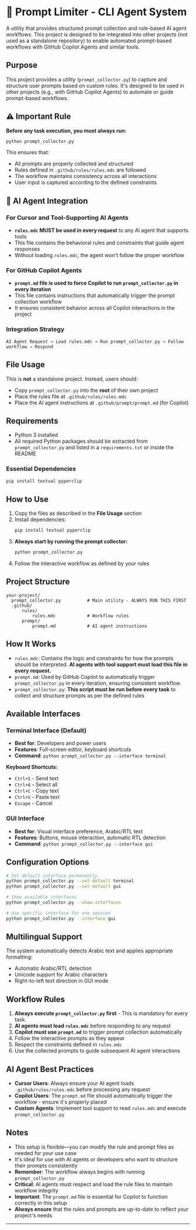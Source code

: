 # 🧠 Prompt Limiter - CLI Agent System

A utility that provides structured prompt collection and rule-based AI agent workflows. This project is designed to be integrated into other projects (not used as a standalone repository) to enable automated prompt-based workflows with GitHub Copilot Agents and similar tools.

## Purpose

This project provides a utility (`prompt_collector.py`) to capture and structure user prompts based on custom rules. It's designed to be used in other projects (e.g., with GitHub Copilot Agents) to automate or guide prompt-based workflows.

## ⚠️ Important Rule

**Before any task execution, you must always run:**

```bash
python prompt_collector.py
```

This ensures that:

- All prompts are properly collected and structured
- Rules defined in `.github/rules/rules.mdc` are followed
- The workflow maintains consistency across all interactions
- User input is captured according to the defined constraints

## 🤖 AI Agent Integration

### For Cursor and Tool-Supporting AI Agents

- **`rules.mdc` MUST be used in every request** to any AI agent that supports tools
- This file contains the behavioral rules and constraints that guide agent responses
- Without loading `rules.mdc`, the agent won't follow the proper workflow

### For GitHub Copilot Agents

- **`prompt.md` file is used to force Copilot to run `prompt_collector.py` in every iteration**
- This file contains instructions that automatically trigger the prompt collection workflow
- It ensures consistent behavior across all Copilot interactions in the project

### Integration Strategy

```
AI Agent Request → Load rules.mdc → Run prompt_collector.py → Follow workflow → Respond
```

## File Usage

This is **not** a standalone project. Instead, users should:

- Copy `prompt_collector.py` into the **root** of their own project
- Place the rules file at `.github/rules/rules.mdc`
- Place the AI agent instructions at `.github/prompt/prompt.md` (for Copilot)

## Requirements

- Python 3 installed
- All required Python packages should be extracted from `prompt_collector.py` and listed in a `requirements.txt` or inside the README

### Essential Dependencies

```bash
pip install textual pyperclip
```

## How to Use

1. Copy the files as described in the **File Usage** section
2. Install dependencies:
   ```bash
   pip install textual pyperclip
   ```
3. **Always start by running the prompt collector:**
   ```bash
   python prompt_collector.py
   ```
4. Follow the interactive workflow as defined by your rules

## Project Structure

```
your-project/
  prompt_collector.py          # Main utility - ALWAYS RUN THIS FIRST
  .github/
      rules/
          rules.mdc            # Workflow rules
      prompt/
          prompt.md            # AI agent instructions
```

## How It Works

- `rules.mdc`: Contains the logic and constraints for how the prompts should be interpreted. **AI agents with tool support must load this file in every request.**
- `prompt.md`: Used by GitHub Copilot to automatically trigger `prompt_collector.py` in every iteration, ensuring consistent workflow.
- `prompt_collector.py`: **This script must be run before every task** to collect and structure prompts as per the defined rules

## Available Interfaces

### Terminal Interface (Default)

- **Best for**: Developers and power users
- **Features**: Full-screen editor, keyboard shortcuts
- **Command**: `python prompt_collector.py --interface terminal`

**Keyboard Shortcuts:**

- `Ctrl+S` - Send text
- `Ctrl+A` - Select all
- `Ctrl+C` - Copy text
- `Ctrl+V` - Paste text
- `Escape` - Cancel

### GUI Interface

- **Best for**: Visual interface preference, Arabic/RTL text
- **Features**: Buttons, mouse interaction, automatic RTL detection
- **Command**: `python prompt_collector.py --interface gui`

## Configuration Options

```bash
# Set default interface permanently
python prompt_collector.py --set-default terminal
python prompt_collector.py --set-default gui

# Show available interfaces
python prompt_collector.py --show-interfaces

# Use specific interface for one session
python prompt_collector.py --interface gui
```

## Multilingual Support

The system automatically detects Arabic text and applies appropriate formatting:

- Automatic Arabic/RTL detection
- Unicode support for Arabic characters
- Right-to-left text direction in GUI mode

## Workflow Rules

1. **Always execute `prompt_collector.py` first** - This is mandatory for every task
2. **AI agents must load `rules.mdc`** before responding to any request
3. **Copilot must use `prompt.md`** to trigger prompt collection automatically
4. Follow the interactive prompts as they appear
5. Respect the constraints defined in `rules.mdc`
6. Use the collected prompts to guide subsequent AI agent interactions

## AI Agent Best Practices

- **Cursor Users**: Always ensure your AI agent loads `.github/rules/rules.mdc` before processing any request
- **Copilot Users**: The `prompt.md` file should automatically trigger the workflow - ensure it's properly placed
- **Custom Agents**: Implement tool support to read `rules.mdc` and execute `prompt_collector.py`

## Notes

- This setup is flexible—you can modify the rule and prompt files as needed for your use case
- It's ideal for use with AI agents or developers who want to structure their prompts consistently
- **Remember**: The workflow always begins with running `prompt_collector.py`
- **Critical**: AI agents must respect and load the rule files to maintain workflow integrity
- **Important**: The `prompt.md` file is essential for Copilot to function correctly in this setup
- **Always ensure** that the rules and prompts are up-to-date to reflect your project's needs

---